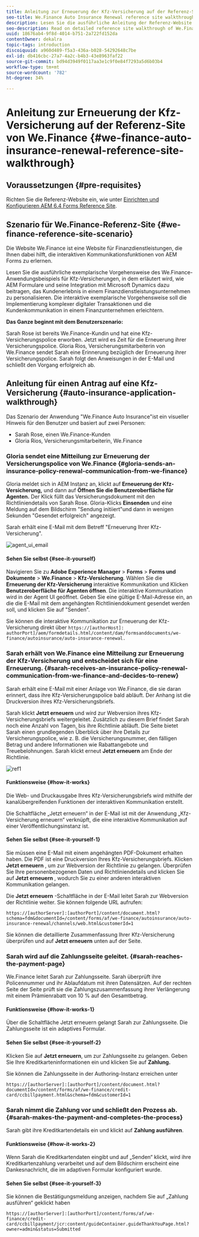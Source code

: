 ```yaml
---
title: Anleitung zur Erneuerung der Kfz-Versicherung auf der Referenz-Site von We.Finance
seo-title: We.Finance Auto Insurance Renewal reference site walkthrough
description: Lesen Sie die ausführliche Anleitung der Referenz-Website zum We.Finance-Anwendungsbeispiel für Kfz-Versicherung , in der erläutert wird, wie AEM Formulare und seine Integration mit Microsoft Dynamics zur Personalisierung des Kundenerlebnisses in einem Finanzdienstleistungsunternehmen beitragen.
seo-description: Read on detailed reference site walkthrough of We.Finance Auto Insurance use case which showcases how AEM forms and its integration with Microsoft Dynamics helps personalize customer experience in a financial service company.
uuid: 18676ab4-9f8d-4014-b751-2a722fd152da
contentOwner: dekalra
topic-tags: introduction
discoiquuid: a960d489-f5a3-436a-b028-54292648c7be
exl-id: db416cbc-27a7-4a2c-b4b3-43e8963faf22
source-git-commit: bd94d3949f0117aa3e1c9f0e84f7293a5d6b03b4
workflow-type: tm+mt
source-wordcount: '782'
ht-degree: 34%

---
```


# Anleitung zur Erneuerung der Kfz-Versicherung auf der Referenz-Site von We.Finance {#we-finance-auto-insurance-renewal-reference-site-walkthrough}

## Voraussetzungen {#pre-requisites}

Richten Sie die Referenz-Website ein, wie unter [Einrichten und Konfigurieren AEM 6.4 Forms Reference Site](/help/forms/using/setup-reference-sites.md).

## Szenario für We.Finance-Referenz-Site  {#we-finance-reference-site-scenario}

Die Website We.Finance ist eine Website für Finanzdienstleistungen, die Ihnen dabei hilft, die interaktiven Kommunikationsfunktionen von AEM Forms zu erlernen.

Lesen Sie die ausführliche exemplarische Vorgehensweise des We.Finance-Anwendungsbeispiels für Kfz-Versicherungen, in dem erläutert wird, wie AEM Formulare und seine Integration mit Microsoft Dynamics dazu beitragen, das Kundenerlebnis in einem Finanzdienstleistungsunternehmen zu personalisieren. Die interaktive exemplarische Vorgehensweise soll die Implementierung komplexer digitaler Transaktionen und die Kundenkommunikation in einem Finanzunternehmen erleichtern.

**Das Ganze beginnt mit dem Benutzerszenario:** 

Sarah Rose ist bereits We.Finance-Kundin und hat eine Kfz-Versicherungspolice erworben. Jetzt wird es Zeit für die Erneuerung ihrer Versicherungspolice. Gloria Rios, Versicherungsmitarbeiterin von We.Finance sendet Sarah eine Erinnerung bezüglich der Erneuerung ihrer Versicherungspolice. Sarah folgt den Anweisungen in der E-Mail und schließt den Vorgang erfolgreich ab.

## Anleitung für einen Antrag auf eine Kfz-Versicherung {#auto-insurance-application-walkthrough}

Das Szenario der Anwendung &quot;We.Finance Auto Insurance&quot;ist ein visueller Hinweis für den Benutzer und basiert auf zwei Personen:

* Sarah Rose, einen We.Finance-Kunden
* Gloria Rios, Versicherungsmitarbeiterin, We.Finance

### Gloria sendet eine Mitteilung zur Erneuerung der Versicherungspolice von We.Finance {#gloria-sends-an-insurance-policy-renewal-communication-from-we-finance}

Gloria meldet sich in AEM Instanz an, klickt auf **Erneuerung der Kfz-Versicherung,** und dann auf **Öffnen Sie die Benutzeroberfläche für Agenten.** Der Klick füllt das Versicherungsdokument mit den Richtliniendetails von Sarah Rose. Gloria-Klicks **Einsenden** und eine Meldung auf dem Bildschirm &quot;Sendung initiiert&quot;und dann in wenigen Sekunden &quot;Gesendet erfolgreich&quot; angezeigt.

Sarah erhält eine E-Mail mit dem Betreff &quot;Erneuerung Ihrer Kfz-Versicherung&quot;.

![agent_ui_email](assets/agent_ui_email.png)

#### Sehen Sie selbst {#see-it-yourself}

Navigieren Sie zu **Adobe Experience Manager** > **Forms** > **Forms und Dokumente** > **We.Finance** > **Kfz-Versicherung**. Wählen Sie die **Erneuerung der Kfz-Versicherung** interaktive Kommunikation und Klicken **Benutzeroberfläche für Agenten öffnen**. Die interaktive Kommunikation wird in der Agent UI geöffnet. Geben Sie eine gültige E-Mail-Adresse ein, an die die E-Mail mit dem angehängten Richtliniendokument gesendet werden soll, und klicken Sie auf &quot;Senden&quot;.

Sie können die interaktive Kommunikation zur Erneuerung der Kfz-Versicherung direkt über `https://[authorHost]: authorPort]/aem/formdetails.html/content/dam/formsanddocuments/we-finance/autoinsurance/auto-insurance-renewal.`

### Sarah erhält von We.Finance eine Mitteilung zur Erneuerung der Kfz-Versicherung und entscheidet sich für eine Erneuerung. {#sarah-receives-an-insurance-policy-renewal-communication-from-we-finance-and-decides-to-renew}

Sarah erhält eine E-Mail mit einer Anlage von We.Finance, die sie daran erinnert, dass ihre Kfz-Versicherungspolice bald abläuft. Der Anhang ist die Druckversion ihres Kfz-Versicherungsbriefs.

Sarah klickt **Jetzt erneuern** und wird zur Webversion ihres Kfz-Versicherungsbriefs weitergeleitet. Zusätzlich zu diesem Brief findet Sarah noch eine Anzahl von Tagen, bis ihre Richtlinie abläuft. Die Seite bietet Sarah einen grundlegenden Überblick über ihre Details zur Versicherungspolice, wie z. B. die Versicherungsnummer, den fälligen Betrag und andere Informationen wie Rabattangebote und Treuebelohnungen. Sarah klickt erneut **Jetzt erneuern** am Ende der Richtlinie.

![ref1](assets/ref1.png)

#### Funktionsweise {#how-it-works}

Die Web- und Druckausgabe Ihres Kfz-Versicherungsbriefs wird mithilfe der kanalübergreifenden Funktionen der interaktiven Kommunikation erstellt.

Die Schaltfläche „Jetzt erneuern“ in der E-Mail ist mit der Anwendung „Kfz-Versicherung erneuern“ verknüpft, die eine interaktive Kommunikation auf einer Veröffentlichungsinstanz ist.

#### Sehen Sie selbst {#see-it-yourself-1}

Sie müssen eine E-Mail mit einem angehängten PDF-Dokument erhalten haben. Die PDF ist eine Druckversion Ihres Kfz-Versicherungsbriefs. Klicken **Jetzt erneuern** , um zur Webversion der Richtlinie zu gelangen. Überprüfen Sie Ihre personenbezogenen Daten und Richtliniendetails und klicken Sie auf **Jetzt erneuern** , wodurch Sie zu einer anderen interaktiven Kommunikation gelangen.

Die **Jetzt erneuern** -Schaltfläche in der E-Mail leitet Sarah zur Webversion der Richtlinie weiter. Sie können folgende URL aufrufen:

`https://[authorServer]:[authorPort]/content/document.html?schema=fdm&documentId=/content/forms/af/we-finance/autoinsurance/auto-insurance-renewal/channels/web.html&customerId=1`

Sie können die detaillierte Zusammenfassung Ihrer Kfz-Versicherung überprüfen und auf **Jetzt erneuern** unten auf der Seite.

### Sarah wird auf die Zahlungsseite geleitet. {#sarah-reaches-the-payment-page}

We.Finance leitet Sarah zur Zahlungsseite. Sarah überprüft ihre Policennummer und ihr Ablaufdatum mit ihren Datensätzen. Auf der rechten Seite der Seite prüft sie die Zahlungszusammenfassung ihrer Verlängerung mit einem Prämienrabatt von 10 % auf den Gesamtbetrag.

#### Funktionsweise {#how-it-works-1}

Über die Schaltfläche Jetzt erneuern gelangt Sarah zur Zahlungsseite. Die Zahlungsseite ist ein adaptives Formular.

#### Sehen Sie selbst {#see-it-yourself-2}

Klicken Sie auf **Jetzt erneuern**, um zur Zahlungsseite zu gelangen. Geben Sie Ihre Kreditkarteninformationen ein und klicken Sie auf **Zahlung.**

Sie können die Zahlungsseite in der Authoring-Instanz erreichen unter

`https://[authorServer]:[authorPort]/content/document.html?documentId=/content/forms/af/we-finance/credit-card/ccbillpayment.html&schema=fdm&customerId=1`

### Sarah nimmt die Zahlung vor und schließt den Prozess ab. {#sarah-makes-the-payment-and-completes-the-process}

Sarah gibt ihre Kreditkartendetails ein und klickt auf **Zahlung ausführen**.

#### Funktionsweise {#how-it-works-2}

Wenn Sarah die Kreditkartendaten eingibt und auf „Senden“ klickt, wird ihre Kreditkartenzahlung verarbeitet und auf dem Bildschirm erscheint eine Dankesnachricht, die im adaptiven Formular konfiguriert wurde.

#### Sehen Sie selbst {#see-it-yourself-3}

Sie können die Bestätigungsmeldung anzeigen, nachdem Sie auf „Zahlung ausführen“ geklickt haben

`https://[authorServer]:[authorPort]/content/forms/af/we-finance/credit-card/ccbillpayment/jcr:content/guideContainer.guideThankYouPage.html?owner=admin&status=Submitted`
